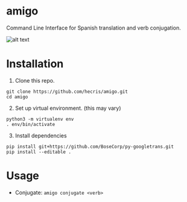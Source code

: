 # amigo
Command Line Interface for Spanish translation and verb conjugation.  

![alt text](https://github.com/hecris/amigo/blob/master/screenshots/conjugate.gif?raw=true)

# Installation

1) Clone this repo.
```
git clone https://github.com/hecris/amigo.git
cd amigo
```
2) Set up virtual environment. (this may vary)
```
python3 -m virtualenv env
. env/bin/activate
```
3) Install dependencies
```
pip install git+https://github.com/BoseCorp/py-googletrans.git
pip install --editable .
```


# Usage
* Conjugate: `amigo conjugate <verb>`
